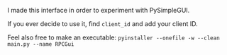 I made this interface in order to experiment with PySimpleGUI.

If you ever decide to use it, find `client_id` and add your client ID.

Feel also free to make an executable: `pyinstaller --onefile -w --clean  main.py --name RPCGui`
